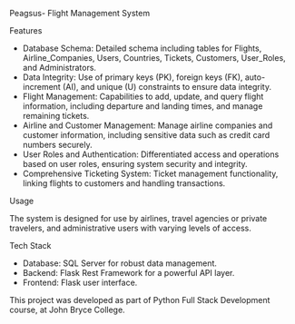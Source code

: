 Peagsus- Flight Management System

Features

* Database Schema: Detailed schema including tables for Flights, Airline_Companies, Users, Countries, Tickets, Customers, User_Roles, and Administrators.
* Data Integrity: Use of primary keys (PK), foreign keys (FK), auto-increment (AI), and unique (U) constraints to ensure data integrity.
* Flight Management: Capabilities to add, update, and query flight information, including departure and landing times, and manage remaining tickets.
* Airline and Customer Management: Manage airline companies and customer information, including sensitive data such as credit card numbers securely.
* User Roles and Authentication: Differentiated access and operations based on user roles, ensuring system security and integrity.
* Comprehensive Ticketing System: Ticket management functionality, linking flights to customers and handling transactions.

Usage

The system is designed for use by airlines, travel agencies or private travelers, and administrative users with varying levels of access.

Tech Stack

* Database: SQL Server for robust data management.
* Backend: Flask Rest Framework for a powerful API layer.
* Frontend:  Flask user interface.

This project was developed as part of Python Full Stack Development course, at John Bryce College.
